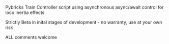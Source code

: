 Pybricks Train Controller script using asynchronous async/await control for loco inertia effects 

Strictly Beta in inital stages of development - no warranty, use at your own risk

ALL comments welcome
